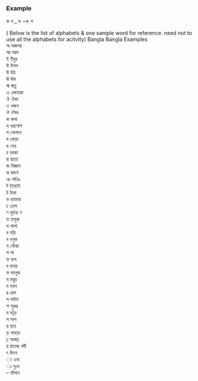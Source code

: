 ### Example 
ক খ _ ঘ  --> গ
 
( Below is the list of alphabets & one sample word for reference. need not to use all the alphabets for acitvity) 
Bangla	Bangla Examples  
অ	অজগর  
আ	আম  
ই	ইঁদুর  
ঈ	ঈগল  
উ	উঠ  
ঊ	ঊষ  
ঋ	ঋতু  
এ	একতারা  
ঐ	ঐক্য  
ও	ওজন  
ঔ	ঔষধ  
ক	কলা  
খ	খরগোশ  
গ	গোলাপ  
ঘ	ঘোড়া  
ঙ	বেঙ  
চ	চরকা  
ছ	ছাতা  
জ	বিজ্ঞান  
ঝ	ঝরণা  
ঞ	গাঞি  
ট	টমেটো  
ঠ	ঠাণ্ডা  
ড	ডাক্তার  
ঢ	ঢোল  
ণ	মূর্ধন্য ণ  
ত	তাবুক  
থ	থালা  
দ	দড়ি  
ধ	ধনুক  
ন	নৌকা  
প	পা  
ফ	ফল  
ব	বানর  
ভ	ভালুক  
ম	ময়ুর  
য	যখন  
র	রেল  
ল	লাটম  
শ	শূকর  
ষ	ষ|ড়  
স	সাপ  
হ	হাত  
ড়	পাহাড়  
ঢ়	আষাঢ়  
য়	য়াংজে নদী  
ৎ	উৎস  
ং	এবং  
ঃ	দুঃখ  
৺	হাঁপান


